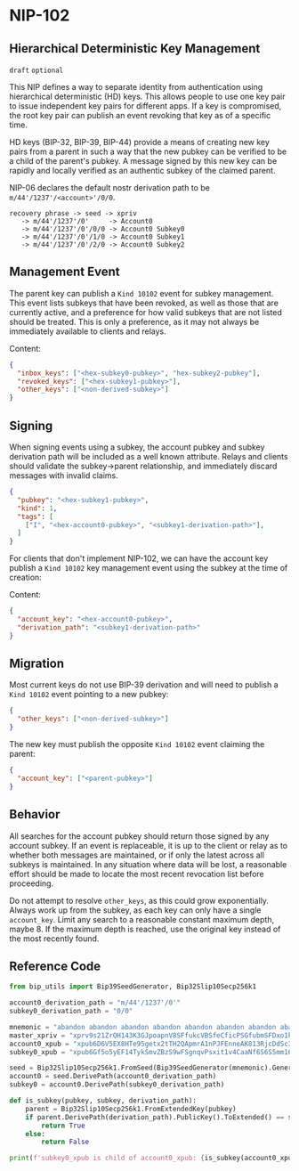 NIP-102
=======

Hierarchical Deterministic Key Management
-----------------------------------------

`draft` `optional`

This NIP defines a way to separate identity from authentication using hierarchical deterministic (HD) keys. This allows people to use one key pair to issue independent key pairs for different apps. If a key is compromised, the root key pair can publish an event revoking that key as of a specific time.

HD keys (BIP-32, BIP-39, BIP-44) provide a means of creating new key pairs from a parent in such a way that the new pubkey can be verified to be a child of the parent's pubkey. A message signed by this new key can be rapidly and locally verified as an authentic subkey of the claimed parent.

NIP-06 declares the default nostr derivation path to be `m/44'/1237'/<account>'/0/0`.

```
recovery phrase -> seed -> xpriv
   -> m/44'/1237'/0'     -> Account0
   -> m/44'/1237'/0'/0/0 -> Account0 Subkey0
   -> m/44'/1237'/0'/1/0 -> Account0 Subkey1
   -> m/44'/1237'/0'/2/0 -> Account0 Subkey2
```

## Management Event

The parent key can publish a `Kind 10102` event for subkey management. This event lists subkeys that have been revoked, as well as those that are currently active, and a preference for how valid subkeys that are not listed should be treated. This is only a preference, as it may not always be immediately available to clients and relays.

Content:
```json
{
  "inbox_keys": ["<hex-subkey0-pubkey>", "hex-subkey2-pubkey"],
  "revoked_keys": ["<hex-subkey1-pubkey>"],
  "other_keys": ["<non-derived-subkey>"]
}
```

## Signing

When signing events using a subkey, the account pubkey and subkey derivation path will be included as a well known attribute. Relays and clients should validate the subkey->parent relationship, and immediately discard messages with invalid claims.

```json
{
  "pubkey": "<hex-subkey1-pubkey>",
  "kind": 1,
  "tags": [
    ["I", "<hex-account0-pubkey>", "<subkey1-derivation-path>"],
  ]
}
```

For clients that don't implement NIP-102, we can have the account key publish a `Kind 10102` key management event using the subkey at the time of creation:

Content:
```json
{
  "account_key": "<hex-account0-pubkey>",
  "derivation_path": "<subkey1-derivation-path>"
}
```

## Migration

Most current keys do not use BIP-39 derivation and will need to publish a `Kind 10102` event pointing to a new pubkey:

```json
{
  "other_keys": ["<non-derived-subkey>"]
}
```

The new key must publish the opposite `Kind 10102` event claiming the parent:

```json
{
  "account_key": ["<parent-pubkey>"]
}
```

## Behavior

All searches for the account pubkey should return those signed by any account subkey. If an event is replaceable, it is up to the client or relay as to whether both messages are maintained, or if only the latest across all subkeys is maintained. In any situation where data will be lost, a reasonable effort should be made to locate the most recent revocation list before proceeding.

Do not attempt to resolve `other_keys`, as this could grow exponentially. Always work up from the subkey, as each key can only have a single `account_key`. Limit any search to a reasonable constant maximum depth, maybe 8. If the maximum depth is reached, use the original key instead of the most recently found.

## Reference Code

```python
from bip_utils import Bip39SeedGenerator, Bip32Slip10Secp256k1

account0_derivation_path = "m/44'/1237'/0'"
subkey0_derivation_path = "0/0"

mnemonic = "abandon abandon abandon abandon abandon abandon abandon abandon abandon abandon abandon about"
master_xpriv = "xprv9s21ZrQH143K3GJpoapnV8SFfukcVBSfeCficPSGfubmSFDxo1kuHnLisriDvSnRRuL2Qrg5ggqHKNVpxR86QEC8w35uxmGoggxtQTPvfUu"
account0_xpub = "xpub6D6V5EX8HTe95getx2tTH2QApmrA1nPJFEnneAK813RjcDdSc3WaAF7BRNpTF7o7zXjVm3DD3VMX66jhQ7wLaZ9sS6NzyfiwfzqDZbxvpDN"
subkey0_xpub = "xpub6Gf5o5yEF14TykSmvZBzS9wFSgnqvPsxit1v4CaaNf6S6S5mm169FRN3QkCsVsDm8NNaN8eGbQg9vR43BD9UqQTrfWFmRKoWep2gxQpFh3Q"

seed = Bip32Slip10Secp256k1.FromSeed(Bip39SeedGenerator(mnemonic).Generate())
account0 = seed.DerivePath(account0_derivation_path)
subkey0 = account0.DerivePath(subkey0_derivation_path)

def is_subkey(pubkey, subkey, derivation_path):
    parent = Bip32Slip10Secp256k1.FromExtendedKey(pubkey)
    if parent.DerivePath(derivation_path).PublicKey().ToExtended() == subkey:
        return True
    else:
        return False

print(f'subkey0_xpub is child of account0_xpub: {is_subkey(account0_xpub, subkey0_xpub, subkey0_derivation_path)}')
```
